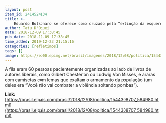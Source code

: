 ```yaml
---
layout: post
item_id: 2414524134
title: >-
    Eduardo Bolsonaro se oferece como cruzado pela “extinção da esquerda” na América Latina
author: Tatu D'Oquei
date: 2018-12-09 17:38:45
pub_date: 2018-12-09 17:38:45
time_added: 2019-12-23 21:15:16
categories: [refletimos]
tags: []
image: https://ep00.epimg.net/brasil/imagenes/2018/12/08/politica/1544308707_584980_1544310064_rrss_normal.jpg
---
```


A fila eram 60 pessoas pacientemente organizadas ao lado de livros de autores liberais, como Gilbert Chesterton ou Ludwig Von Misses, e araras com camisetas com lemas que exaltam o armamento da população (um deles era “Você não vai combater a violência soltando pombas”).

**Link:** [https://brasil.elpais.com/brasil/2018/12/08/politica/1544308707_584980.html](https://brasil.elpais.com/brasil/2018/12/08/politica/1544308707_584980.html)

